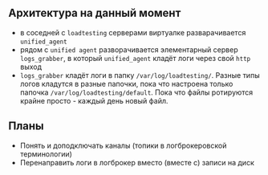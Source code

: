 ## Архитектура на данный момент
* в соседней с `loadtesting` серверами виртуалке разварачивается `unified_agent`
* рядом с `unified agent` разворачивается элементарный сервер `logs_grabber`, 
в который `unified_agent` кладёт логи через свой `http` выход
* `logs_grabber` кладёт логи в папку `/var/log/loadtesting/`. 
Разные типы логов кладутся в разные папочки, 
пока что настроена только папочка `/var/log/loadtesting/default`. 
Пока что файлы ротируются крайне просто - каждый день новый файл.

## Планы
* Понять и доподключать каналы (топики в логброкеровской терминологии)
* Перенаправить логи в логброкер вместо (вместе с) записи на диск
